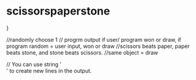 # scissorspaperstone






}


//randomly choose 1
// progrm output if user/ program won or draw, if program random = user input, won or draw
//scissors beats paper, paper beats stone, and stone beats scissors.
//same object = draw


// You can use string '<br>' to create new lines in the output. 